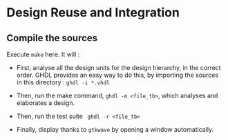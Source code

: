 # Design Reuse and Integration

## Compile the sources
Execute `make` here.
It will :

* First, analyse all the design units for the design hierarchy, in the correct order. GHDL provides an easy way to do this, by importing the sources in this directory : ``ghdl -i *.vhdl``

* Then, run the make command, ``ghdl -m <file_tb>``, which analyses and elaborates a design. 

* Then, run the test suite `` ghdl -r <file_tb>``

* Finally, display thanks to ``gtkwave`` by opening a window automatically.